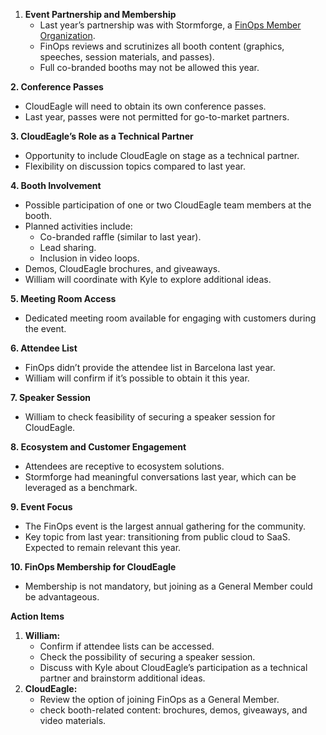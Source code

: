 1. **Event Partnership and Membership**
    - Last year’s partnership was with Stormforge, a [FinOps Member Organization](https://www.finops.org/about/members/).
    - FinOps reviews and scrutinizes all booth content (graphics, speeches, session materials, and passes).
    - Full co-branded booths may not be allowed this year.

**2. Conference Passes**  
- CloudEagle will need to obtain its own conference passes.
- Last year, passes were not permitted for go-to-market partners.

**3. CloudEagle’s Role as a Technical Partner**  
- Opportunity to include CloudEagle on stage as a technical partner.
- Flexibility on discussion topics compared to last year.

**4. Booth Involvement**  
- Possible participation of one or two CloudEagle team members at the booth.
- Planned activities include:
	- Co-branded raffle (similar to last year).
	- Lead sharing.
	- Inclusion in video loops.
- Demos, CloudEagle brochures, and giveaways.
- William will coordinate with Kyle to explore additional ideas.

**5. Meeting Room Access**  
- Dedicated meeting room available for engaging with customers during the event.

**6. Attendee List**  
- FinOps didn’t provide the attendee list in Barcelona last year.
- William will confirm if it’s possible to obtain it this year.

**7. Speaker Session**  
- William to check feasibility of securing a speaker session for CloudEagle.

**8. Ecosystem and Customer Engagement**  
- Attendees are receptive to ecosystem solutions.
- Stormforge had meaningful conversations last year, which can be leveraged as a benchmark.

**9. Event Focus**  
- The FinOps event is the largest annual gathering for the community.
- Key topic from last year: transitioning from public cloud to SaaS. Expected to remain relevant this year.

**10. FinOps Membership for CloudEagle**  
- Membership is not mandatory, but joining as a General Member could be advantageous.

**Action Items**  
1. **William:**
    - Confirm if attendee lists can be accessed.
    - Check the possibility of securing a speaker session.
    - Discuss with Kyle about CloudEagle’s participation as a technical partner and brainstorm additional ideas.
2. **CloudEagle:**
    - Review the option of joining FinOps as a General Member.
    - check booth-related content: brochures, demos, giveaways, and video materials.